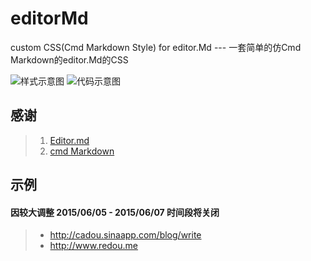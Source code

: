 # editorMd
custom CSS(Cmd Markdown Style) for editor.Md --- 一套简单的仿Cmd Markdown的editor.Md的CSS

![样式示意图](http://cadou-media.stor.sinaapp.com/github/editorpic.png)
![代码示意图](http://cadou-media.stor.sinaapp.com/github/codeeditor.png)


## 感谢
> 1. [Editor.md](https://github.com/pandao/editor.md)
> 2. [cmd Markdown](https://www.zybuluo.com/mdeditor)

## 示例
#### 因较大调整 2015/06/05 - 2015/06/07 时间段将关闭
> - http://cadou.sinaapp.com/blog/write
> - http://www.redou.me
